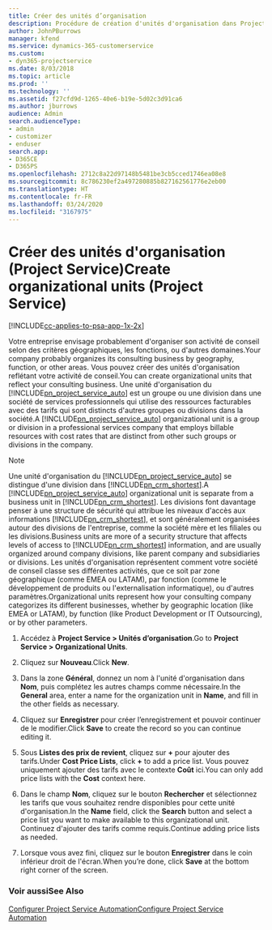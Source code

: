 ```yaml
---
title: Créer des unités d’organisation
description: Procédure de création d'unités d'organisation dans Project Service
author: JohnPBurrows
manager: kfend
ms.service: dynamics-365-customerservice
ms.custom:
- dyn365-projectservice
ms.date: 8/03/2018
ms.topic: article
ms.prod: ''
ms.technology: ''
ms.assetid: f27cfd9d-1265-40e6-b19e-5d02c3d91ca6
ms.author: jburrows
audience: Admin
search.audienceType:
- admin
- customizer
- enduser
search.app:
- D365CE
- D365PS
ms.openlocfilehash: 2712c8a22d97148b5481be3cb5cced1746ea08e8
ms.sourcegitcommit: 8c786230ef2a497280885b827162561776e2eb00
ms.translationtype: HT
ms.contentlocale: fr-FR
ms.lasthandoff: 03/24/2020
ms.locfileid: "3167975"
---
```

# <a name="create-organizational-units-project-service"></a><span data-ttu-id="5b315-103">Créer des unités d'organisation (Project Service)</span><span class="sxs-lookup"><span data-stu-id="5b315-103">Create organizational units (Project Service)</span></span>

[!INCLUDE[cc-applies-to-psa-app-1x-2x](../includes/cc-applies-to-psa-app-1x-2x.md)]

<span data-ttu-id="5b315-104">Votre entreprise envisage probablement d'organiser son activité de conseil selon des critères géographiques, les fonctions, ou d'autres domaines.</span><span class="sxs-lookup"><span data-stu-id="5b315-104">Your company probably organizes its consulting business by geography, function, or other areas.</span></span> <span data-ttu-id="5b315-105">Vous pouvez créer des unités d'organisation reflétant votre activité de conseil.</span><span class="sxs-lookup"><span data-stu-id="5b315-105">You can create organizational units that reflect your consulting business.</span></span> <span data-ttu-id="5b315-106">Une unité d'organisation du [!INCLUDE[pn_project_service_auto](../includes/pn-project-service-auto.md)] est un groupe ou une division dans une société de services professionnels qui utilise des ressources facturables avec des tarifs qui sont distincts d'autres groupes ou divisions dans la société.</span><span class="sxs-lookup"><span data-stu-id="5b315-106">A [!INCLUDE[pn_project_service_auto](../includes/pn-project-service-auto.md)] organizational unit is a group or division in a professional services company that employs billable resources with cost rates that are distinct from other such groups or divisions in the company.</span></span>  
  
> [!NOTE]
>  <span data-ttu-id="5b315-107">Une unité d'organisation du [!INCLUDE[pn_project_service_auto](../includes/pn-project-service-auto.md)] se distingue d'une division dans [!INCLUDE[pn_crm_shortest](../includes/pn-crm-shortest.md)].</span><span class="sxs-lookup"><span data-stu-id="5b315-107">A [!INCLUDE[pn_project_service_auto](../includes/pn-project-service-auto.md)] organizational unit is separate from a business unit in [!INCLUDE[pn_crm_shortest](../includes/pn-crm-shortest.md)].</span></span> <span data-ttu-id="5b315-108">Les divisions font davantage penser à une structure de sécurité qui attribue les niveaux d'accès aux informations [!INCLUDE[pn_crm_shortest](../includes/pn-crm-shortest.md)], et sont généralement organisées autour des divisions de l'entreprise, comme la société mère et les filiales ou les divisions.</span><span class="sxs-lookup"><span data-stu-id="5b315-108">Business units are more of a security structure that affects levels of access to [!INCLUDE[pn_crm_shortest](../includes/pn-crm-shortest.md)] information, and are usually organized around company divisions, like parent company and subsidiaries or divisions.</span></span> <span data-ttu-id="5b315-109">Les unités d'organisation représentent comment votre société de conseil classe ses différentes activités, que ce soit par zone géographique (comme EMEA ou LATAM), par fonction (comme le développement de produits ou l'externalisation informatique), ou d'autres paramètres.</span><span class="sxs-lookup"><span data-stu-id="5b315-109">Organizational units represent how your consulting company categorizes its different businesses, whether by geographic location (like EMEA or LATAM), by function (like Product Development or IT Outsourcing), or by other parameters.</span></span>  
  
1.  <span data-ttu-id="5b315-110">Accédez à **Project Service > Unités d’organisation**.</span><span class="sxs-lookup"><span data-stu-id="5b315-110">Go to **Project Service > Organizational Units**.</span></span>  
  
2.  <span data-ttu-id="5b315-111">Cliquez sur **Nouveau**.</span><span class="sxs-lookup"><span data-stu-id="5b315-111">Click **New**.</span></span>  
  
3.  <span data-ttu-id="5b315-112">Dans la zone **Général**, donnez un nom à l'unité d'organisation dans **Nom**, puis complétez les autres champs comme nécessaire.</span><span class="sxs-lookup"><span data-stu-id="5b315-112">In the **General** area, enter a name for the organization unit in **Name**, and fill in the other fields as necessary.</span></span>  
  
4.  <span data-ttu-id="5b315-113">Cliquez sur **Enregistrer** pour créer l’enregistrement et pouvoir continuer de le modifier.</span><span class="sxs-lookup"><span data-stu-id="5b315-113">Click **Save** to create the record so you can continue editing it.</span></span>  
  
5.  <span data-ttu-id="5b315-114">Sous **Listes des prix de revient**, cliquez sur **+** pour ajouter des tarifs.</span><span class="sxs-lookup"><span data-stu-id="5b315-114">Under **Cost Price Lists**, click **+** to add a price list.</span></span> <span data-ttu-id="5b315-115">Vous pouvez uniquement ajouter des tarifs avec le contexte **Coût** ici.</span><span class="sxs-lookup"><span data-stu-id="5b315-115">You can only add price lists with the **Cost** context here.</span></span>  
  
6.  <span data-ttu-id="5b315-116">Dans le champ **Nom**, cliquez sur le bouton **Rechercher** et sélectionnez les tarifs que vous souhaitez rendre disponibles pour cette unité d'organisation.</span><span class="sxs-lookup"><span data-stu-id="5b315-116">In the **Name** field, click the **Search** button and select a price list you want to make available to this organizational unit.</span></span> <span data-ttu-id="5b315-117">Continuez d'ajouter des tarifs comme requis.</span><span class="sxs-lookup"><span data-stu-id="5b315-117">Continue adding price lists as needed.</span></span>  
  
7.  <span data-ttu-id="5b315-118">Lorsque vous avez fini, cliquez sur le bouton **Enregistrer** dans le coin inférieur droit de l'écran.</span><span class="sxs-lookup"><span data-stu-id="5b315-118">When you’re done, click **Save** at the bottom right corner of the screen.</span></span>  
  
### <a name="see-also"></a><span data-ttu-id="5b315-119">Voir aussi</span><span class="sxs-lookup"><span data-stu-id="5b315-119">See Also</span></span>  
 [<span data-ttu-id="5b315-120">Configurer Project Service Automation</span><span class="sxs-lookup"><span data-stu-id="5b315-120">Configure Project Service Automation</span></span>](../project-service/configure.md)
